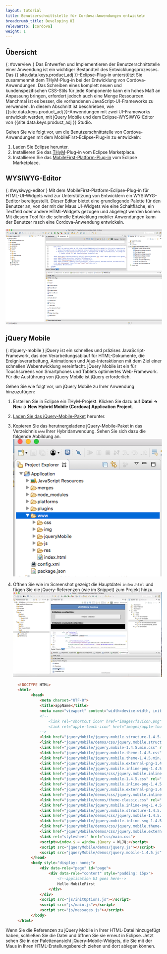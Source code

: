 ```yaml
---
layout: tutorial
title: Benutzerschnittstelle für Cordova-Anwendungen entwickeln
breadcrumb_title: Developing UI
relevantTo: [cordova]
weight: 1
---
```

<!-- NLS_CHARSET=UTF-8 -->
## Übersicht
{: #overview }
Das Entwerfen und Implementieren der Benutzerschnittstelle einer Anwendung ist ein wichtiger Bestandteil des Entwicklungsprozesses. Das {{ site.data.keys.product_adj }}-Eclipse-Plug-in unterstützt Sie zusammenmit dem THyM-Plug-in bei der Entwicklung von Cordova-Anwendungen. Das Schreiben eines komplett neuen und kundenspezifischen CSS-Stils für jede Komponente kann ein hohes Maß an Anpassung bringen, erfordert jedoch auch eine Menge Ressourcen.
Manchmal ist es besser, die vorhandenen JavaScript-UI-Frameworks zu verwenden. In diesem Abschnitt ist beschrieben, wie {{site.data.keys.product_adj }}-Anwendungen mit zwei UI-Frameworks entwickelt werden, mit jQuery Mobile und dem Eclipse-WYSIWYG-Editor von {{site.data.keys.product_adj }} Studio. 

Gehen Sie wie folgt vor, um die Benutzerschnittstelle von Cordova-Anwendungen mit dem MobileFirst-Eclipse-Plug-in zu entwickeln:

1. Laden Sie Eclipse herunter.
2. Installieren Sie das [THyM](http://marketplace.eclipse.org/content/eclipse-thym)-Plug-in vom Eclipse Marketplace.
3. Installieren Sie das [MobileFirst-Platform-Plug-in](http://marketplace.eclipse.org/content/ibm-mobilefirst-foundation-studio) vom Eclipse Marketplace.


## WYSIWYG-Editor
{: #wysiwyg-editor }
Mit dem MobileFirst-Platform-Eclipse-Plug-in für HTML-UI-Widgets wird zur Unterstützung von Entwicklern ein WYSIWYG-Eeditor bereitgestellt.
Dieser Editor bietet eine grundlegende Palette für den Benutzer an, von der mit der Maus UI-Widgets wie eine Schaltfläche, ein Textfeld oder andere HTML-Widgets gezogen und abgelegt werden können. Mit diesem Tool für die schnelle Entwicklung mobiler Anwendungen kann der Benutzer rasch eine Cordova-Anwendung entwickeln. 

![WYSIWYG-Editor](wysiwyg-editor.png)

## jQuery Mobile
{: #jquery-mobile }
jQuery ist ein schnelles und präzises JavaScript-Framework, das den Verarbeitungsablauf für HTML-Dokumente, die Ereignisverarbeitung, Animationen und Ajax-Interaktionen mit dem Ziel einer schnellen Webentwicklung vereinfacht. jQuery Mobile ist ein für Touchscreens von Smartphones und Tablets optimiertes Web-Framework. Für die Ausführung von jQuery Mobile ist jQuery erforderlich. 

Gehen Sie wie folgt vor, um jQuery Mobile zu Ihrer Anwendung hinzuzufügen: 

1. Erstellen Sie in Eclipse ein THyM-Projekt. Klicken Sie dazu auf **Datei -> Neu -> New Hybrid Mobile (Cordova) Application Project**.
2. [Laden Sie das jQuery-Mobile-Paket](http://jquerymobile.com/download/) herunter.
3. Kopieren Sie das herutnergeladene jQuery-Mobile-Paket in das Verzeichnis `www` Ihrer Hybridanwendung. Sehen Sie sich dazu die folgende Abbildung an.
  ![Verzeichnis 'www'](www-dir.png)
4. Öffnen Sie wie im Screenshot gezeigt die Hauptdatei `index.html` und fügen Sie die jQuery-Referenzen (wie im Snippet) zum Projekt hinzu.
    ![jQuery-Referenzen hinzufügen](add-jquery-refs.png)

    ```html
      <!DOCTYPE HTML>
      <html>
          	<head>
          		<meta charset="UTF-8">
          		<title>appName</title>
          		<meta name="viewport" content="width=device-width, initial-scale=1.0, maximum-scale=1.0, minimum-scale=1.0, user-scalable=0">
          		<!--
          			<link rel="shortcut icon" href="images/favicon.png">
          			<link rel="apple-touch-icon" href="images/apple-touch-icon.png">
          		-->
          		<link href="jqueryMobile/jquery.mobile.structure-1.4.5.min.css" rel="stylesheet">
          		<link href="jqueryMobile/demos/css/jquery.mobile.structure-1.4.5.min.css" rel="stylesheet">
          		<link href="jqueryMobile/jquery.mobile-1.4.5.min.css" rel="stylesheet">
          		<link href="jqueryMobile/jquery.mobile.theme-1.4.5.css" rel="stylesheet">
          		<link href="jqueryMobile/jquery.mobile.theme-1.4.5.min.css" rel="stylesheet">
          		<link href="jqueryMobile/jquery.mobile.external-png-1.4.5.min.css" rel="stylesheet">
          		<link href="jqueryMobile/jquery.mobile.inline-png-1.4.5.css" rel="stylesheet">
          		<link href="jqueryMobile/demos/css/jquery.mobile.inline-svg-1.4.5.min.css" rel="stylesheet">
          		<link href="jqueryMobile/jquery.mobile-1.4.5.css" rel="stylesheet">
          		<link href="jqueryMobile/jquery.mobile.inline-png-1.4.5.min.css" rel="stylesheet">
          		<link href="jqueryMobile/jquery.mobile.external-png-1.4.5.css" rel="stylesheet">
          		<link href="jqueryMobile/demos/css/jquery.mobile.inline-png-1.4.5.min.css" rel="stylesheet">
          		<link href="jqueryMobile/demos/theme-classic.css" rel="stylesheet">
          		<link href="jqueryMobile/jquery.mobile.inline-svg-1.4.5.css" rel="stylesheet">
          		<link href="jqueryMobile/jquery.mobile.structure-1.4.5.css" rel="stylesheet">
          		<link href="jqueryMobile/demos/css/jquery.mobile-1.4.5.min.css" rel="stylesheet">
          		<link href="jqueryMobile/jquery.mobile.inline-svg-1.4.5.min.css" rel="stylesheet">
          		<link href="jqueryMobile/demos/css/jquery.mobile.theme-1.4.5.min.css" rel="stylesheet">
          		<link href="jqueryMobile/demos/css/jquery.mobile.external-png-1.4.5.min.css" rel="stylesheet">
          		<link rel="stylesheet" href="css/main.css">
          		<script>window.$ = window.jQuery = WLJQ;</script>
          		<script src="jqueryMobile/demos/jquery.js"></script>
          		<script src="jqueryMobile/demos/jquery.mobile-1.4.5.js"></script>
          	</head>
          	<body style="display: none;">
          		<div data-role="page" id="page">
          			<div data-role="content" style="padding: 15px">
          				<!--application UI goes here-->
          				Hello MobileFirst
          			</div>
          		</div>
          		<script src="js/initOptions.js"></script>
          		<script src="js/main.js"></script>
          		<script src="js/messages.js"></script>
          	</body>
      </html>
    ```
Wenn Sie die Referenzen zu jQuery Mobile in Ihrer HTML-Datei hinzugefügt haben, schließen Sie die Datei und öffnen Sie sie erneut in Eclipse. Jetzt sehen Sie in der Palettenansicht jQuery-Mobile-Widgets, die Sie mit der Maus in Ihren HTML-Erstellungsbereich ziehen und dort ablegen können.
